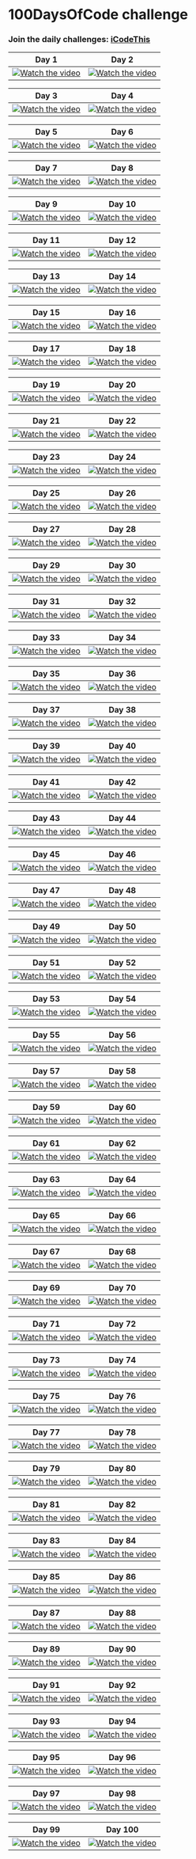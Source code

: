 # 100DaysOfCode challenge

### Join the daily challenges: [iCodeThis](https://iCodeThis.com/?ref=virag)

| Day 1 | Day 2 |
|---|---|
| [![Watch the video](https://img.youtube.com/vi/V4pgkv5WxHQ/hqdefault.jpg)](https://www.youtube.com/embed/V4pgkv5WxHQ) | [![Watch the video](https://img.youtube.com/vi/N-HL-IJWXoc/hqdefault.jpg)](https://www.youtube.com/embed/N-HL-IJWXoc) |

| Day 3 | Day 4 |
|---|---|
| [![Watch the video](https://img.youtube.com/vi/-YbD9LOOCy8/hqdefault.jpg)](https://www.youtube.com/embed/-YbD9LOOCy8) | [![Watch the video](https://img.youtube.com/vi/dsdk2gLGFYo/hqdefault.jpg)](https://www.youtube.com/embed/dsdk2gLGFYo) 

| Day 5 | Day 6 |
|---|---|
| [![Watch the video](https://img.youtube.com/vi/_r5XCURO50Q/hqdefault.jpg)](https://www.youtube.com/embed/_r5XCURO50Q) | [![Watch the video](https://img.youtube.com/vi/nzf4rPxp1r0/hqdefault.jpg)](https://www.youtube.com/embed/nzf4rPxp1r0) 

| Day 7 | Day 8 |
|---|---|
| [![Watch the video](https://img.youtube.com/vi/o9lo3IJnvDA/hqdefault.jpg)](https://www.youtube.com/embed/o9lo3IJnvDA) | [![Watch the video](https://img.youtube.com/vi/CcMCpA2A_VI/hqdefault.jpg)](https://www.youtube.com/embed/CcMCpA2A_VI) 

| Day 9 | Day 10 |
|---|---|
| [![Watch the video](https://img.youtube.com/vi/NwUGlDIfPq4/hqdefault.jpg)](https://www.youtube.com/embed/NwUGlDIfPq4) | [![Watch the video](https://img.youtube.com/vi/JMI8gtBjkKg/hqdefault.jpg)](https://www.youtube.com/embed/JMI8gtBjkKg) 

| Day 11 | Day 12 |
|---|---|
| [![Watch the video](https://img.youtube.com/vi/xPaw07YoArE/hqdefault.jpg)](https://www.youtube.com/embed/xPaw07YoArE) | [![Watch the video](https://img.youtube.com/vi/InAPCn4cwm4/hqdefault.jpg)](https://www.youtube.com/embed/InAPCn4cwm4) 

| Day 13 | Day 14 |
|---|---|
| [![Watch the video](https://img.youtube.com/vi/9HrXEHENS1k/hqdefault.jpg)](https://www.youtube.com/embed/9HrXEHENS1k) | [![Watch the video](https://img.youtube.com/vi/jpOEZfsBdTg/hqdefault.jpg)](https://www.youtube.com/embed/jpOEZfsBdTg) 

| Day 15 | Day 16 |
|---|---|
| [![Watch the video](https://img.youtube.com/vi/Ofz9p_yjq3Y/hqdefault.jpg)](https://www.youtube.com/embed/Ofz9p_yjq3Y) | [![Watch the video](https://img.youtube.com/vi/B4rmeB1S67o/hqdefault.jpg)](https://www.youtube.com/embed/B4rmeB1S67o) 

| Day 17 | Day 18 |
|---|---|
| [![Watch the video](https://img.youtube.com/vi/xbKB9kHEEYI/hqdefault.jpg)](https://www.youtube.com/embed/xbKB9kHEEYI) | [![Watch the video](https://img.youtube.com/vi/8v1CRonr7b4/hqdefault.jpg)](https://www.youtube.com/embed/8v1CRonr7b4) 

| Day 19 | Day 20 |
|---|---|
| [![Watch the video](https://img.youtube.com/vi/usHPR3YL_vQ/hqdefault.jpg)](https://www.youtube.com/embed/usHPR3YL_vQ) | [![Watch the video](https://img.youtube.com/vi/zLM81u9yfTo/hqdefault.jpg)](https://www.youtube.com/embed/zLM81u9yfTo) 

| Day 21 | Day 22 |
|---|---|
| [![Watch the video](https://img.youtube.com/vi/u-dE9ztTaqg/hqdefault.jpg)](https://www.youtube.com/embed/u-dE9ztTaqg) | [![Watch the video](https://img.youtube.com/vi/DJTYp0cRsXw/hqdefault.jpg)](https://www.youtube.com/embed/DJTYp0cRsXw) 

| Day 23 | Day 24 |
|---|---|
| [![Watch the video](https://img.youtube.com/vi/e_Fx47WzNSU/hqdefault.jpg)](https://www.youtube.com/embed/e_Fx47WzNSU) | [![Watch the video](https://img.youtube.com/vi/eJQHAkE7v10/hqdefault.jpg)](https://www.youtube.com/embed/eJQHAkE7v10) 

| Day 25 | Day 26 |
|---|---|
| [![Watch the video](https://img.youtube.com/vi/CD_t1RPg-dA/hqdefault.jpg)](https://www.youtube.com/embed/CD_t1RPg-dA) | [![Watch the video](https://img.youtube.com/vi/UH9S3O7lrto/hqdefault.jpg)](https://www.youtube.com/embed/UH9S3O7lrto) 

| Day 27 | Day 28 |
|---|---|
| [![Watch the video](https://img.youtube.com/vi/IhxtSMVN-Zk/hqdefault.jpg)](https://www.youtube.com/embed/IhxtSMVN-Zk) | [![Watch the video](https://img.youtube.com/vi/vYwt2Y8j6Ho/hqdefault.jpg)](https://www.youtube.com/embed/vYwt2Y8j6Ho) 

| Day 29 | Day 30 |
|---|---|
| [![Watch the video](https://img.youtube.com/vi/dZRxI-SdAhI/hqdefault.jpg)](https://www.youtube.com/embed/xbKB9kHEEYI) | [![Watch the video](https://img.youtube.com/vi/elJ5vudY_ms/hqdefault.jpg)](https://www.youtube.com/embed/elJ5vudY_ms) 

| Day 31 | Day 32 |
|---|---|
| [![Watch the video](https://img.youtube.com/vi/VmWuwTvZayg/hqdefault.jpg)](https://www.youtube.com/embed/VmWuwTvZayg) | [![Watch the video](https://img.youtube.com/vi/u7RBSCN9UFo/hqdefault.jpg)](https://www.youtube.com/embed/u7RBSCN9UFo) 

| Day 33 | Day 34 |
|---|---|
| [![Watch the video](https://img.youtube.com/vi/uQNUSSZNPeM/hqdefault.jpg)](https://www.youtube.com/embed/uQNUSSZNPeM) | [![Watch the video](https://img.youtube.com/vi/3M-yC7ZpOtg/hqdefault.jpg)](https://www.youtube.com/embed/3M-yC7ZpOtg) 

| Day 35 | Day 36 |
|---|---|
| [![Watch the video](https://img.youtube.com/vi/TugmZDdbJVo/hqdefault.jpg)](https://www.youtube.com/embed/TugmZDdbJVo) | [![Watch the video](https://img.youtube.com/vi/Qj7eFFRA31Q/hqdefault.jpg)](https://www.youtube.com/embed/Qj7eFFRA31Q) 

| Day 37 | Day 38 |
|---|---|
| [![Watch the video](https://img.youtube.com/vi/KK8KqlIf1H4/hqdefault.jpg)](https://www.youtube.com/embed/KK8KqlIf1H4) | [![Watch the video](https://img.youtube.com/vi/Sw5348-so2U/hqdefault.jpg)](https://www.youtube.com/embed/Sw5348-so2U) 

| Day 39 | Day 40 |
|---|---|
| [![Watch the video](https://img.youtube.com/vi/R7Jk8OybTVc/hqdefault.jpg)](https://www.youtube.com/embed/R7Jk8OybTVc) | [![Watch the video](https://img.youtube.com/vi/fdWxqmofoyE/hqdefault.jpg)](https://www.youtube.com/embed/fdWxqmofoyE) 

| Day 41 | Day 42 |
|---|---|
| [![Watch the video](https://img.youtube.com/vi/fo7d7uF8VHI/hqdefault.jpg)](https://www.youtube.com/embed/fo7d7uF8VHI) | [![Watch the video](https://img.youtube.com/vi/ExRQRE65J80/hqdefault.jpg)](https://www.youtube.com/embed/ExRQRE65J80) 

| Day 43 | Day 44 |
|---|---|
| [![Watch the video](https://img.youtube.com/vi/0ntuU3KU6hU/hqdefault.jpg)](https://www.youtube.com/embed/0ntuU3KU6hU) | [![Watch the video](https://img.youtube.com/vi/B3vhYlR3nm8/hqdefault.jpg)](https://www.youtube.com/embed/B3vhYlR3nm8) 

| Day 45 | Day 46 |
|---|---|
| [![Watch the video](https://img.youtube.com/vi/milhlEtP_OU/hqdefault.jpg)](https://www.youtube.com/embed/milhlEtP_OU) | [![Watch the video](https://img.youtube.com/vi/m7SEkCFrirY/hqdefault.jpg)](https://www.youtube.com/embed/m7SEkCFrirY) 

| Day 47 | Day 48 |
|---|---|
| [![Watch the video](https://img.youtube.com/vi/hGhrA8vQkAI/hqdefault.jpg)](https://www.youtube.com/embed/hGhrA8vQkAI) | [![Watch the video](https://img.youtube.com/vi/zA-2E3I744Q/hqdefault.jpg)](https://www.youtube.com/embed/zA-2E3I744Q) 

| Day 49 | Day 50 |
|---|---|
| [![Watch the video](https://img.youtube.com/vi/eZQeGrKdyok/hqdefault.jpg)](https://www.youtube.com/embed/eZQeGrKdyok) | [![Watch the video](https://img.youtube.com/vi/OGpR9oNn3xM/hqdefault.jpg)](https://www.youtube.com/embed/OGpR9oNn3xM) 

| Day 51 | Day 52 |
|---|---|
| [![Watch the video](https://img.youtube.com/vi/SjQlAZn5eu8/hqdefault.jpg)](https://www.youtube.com/embed/SjQlAZn5eu8) | [![Watch the video](https://img.youtube.com/vi/sJvYTl08FsE/hqdefault.jpg)](https://www.youtube.com/embed/sJvYTl08FsE) 

| Day 53 | Day 54 |
|---|---|
| [![Watch the video](https://img.youtube.com/vi/uRwkDGpQ5bc/hqdefault.jpg)](https://www.youtube.com/embed/uRwkDGpQ5bc) | [![Watch the video](https://img.youtube.com/vi/81C16YaWI1Q/hqdefault.jpg)](https://www.youtube.com/embed/81C16YaWI1Q) 

| Day 55 | Day 56 |
|---|---|
| [![Watch the video](https://img.youtube.com/vi/TdhoXVNcj1c/hqdefault.jpg)](https://www.youtube.com/embed/TdhoXVNcj1c) | [![Watch the video](https://img.youtube.com/vi/cF3xsZcrLFo/hqdefault.jpg)](https://www.youtube.com/embed/cF3xsZcrLFo) 

| Day 57 | Day 58 |
|---|---|
| [![Watch the video](https://img.youtube.com/vi/8wbAE7gYAgQ/hqdefault.jpg)](https://www.youtube.com/embed/8wbAE7gYAgQ) | [![Watch the video](https://img.youtube.com/vi/uZ5KHH0obMc/hqdefault.jpg)](https://www.youtube.com/embed/uZ5KHH0obMc) 

| Day 59 | Day 60 |
|---|---|
| [![Watch the video](https://img.youtube.com/vi/bOIokm5cWdo/hqdefault.jpg)](https://www.youtube.com/embed/bOIokm5cWdo) | [![Watch the video](https://img.youtube.com/vi/ijC4Eib1vAI/hqdefault.jpg)](https://www.youtube.com/embed/ijC4Eib1vAI) 

| Day 61 | Day 62 |
|---|---|
| [![Watch the video](https://img.youtube.com/vi/FBC7VqENoxU/hqdefault.jpg)](https://www.youtube.com/embed/FBC7VqENoxU) | [![Watch the video](https://img.youtube.com/vi/y8ORIwR4d-c/hqdefault.jpg)](https://www.youtube.com/embed/y8ORIwR4d-c) 

| Day 63 | Day 64 |
|---|---|
| [![Watch the video](https://img.youtube.com/vi/77wn_o4VLLo/hqdefault.jpg)](https://www.youtube.com/embed/77wn_o4VLLo) | [![Watch the video](https://img.youtube.com/vi/5OLx_8SsJkY/hqdefault.jpg)](https://www.youtube.com/embed/5OLx_8SsJkY) 

| Day 65 | Day 66 |
|---|---|
| [![Watch the video](https://img.youtube.com/vi/Wu4Ovj2GrEo/hqdefault.jpg)](https://www.youtube.com/embed/Wu4Ovj2GrEo) | [![Watch the video](https://img.youtube.com/vi/KktNOgaj_rY/hqdefault.jpg)](https://www.youtube.com/embed/KktNOgaj_rY) 

| Day 67 | Day 68 |
|---|---|
| [![Watch the video](https://img.youtube.com/vi/_ClcSZhYfg8/hqdefault.jpg)](https://www.youtube.com/embed/_ClcSZhYfg8) | [![Watch the video](https://img.youtube.com/vi/UAPHRXdwbgY/hqdefault.jpg)](https://www.youtube.com/embed/UAPHRXdwbgY) 

| Day 69 | Day 70 |
|---|---|
| [![Watch the video](https://img.youtube.com/vi/W140-6NjjvM/hqdefault.jpg)](https://www.youtube.com/embed/W140-6NjjvM) | [![Watch the video](https://img.youtube.com/vi/pOKtTl3SpmQ/hqdefault.jpg)](https://www.youtube.com/embed/pOKtTl3SpmQ) 

| Day 71 | Day 72 |
|---|---|
| [![Watch the video](https://img.youtube.com/vi/iPgWXmzXMIc/hqdefault.jpg)](https://www.youtube.com/embed/iPgWXmzXMIc) | [![Watch the video](https://img.youtube.com/vi/BHeUqeXC5O4/hqdefault.jpg)](https://www.youtube.com/embed/BHeUqeXC5O4) 

| Day 73 | Day 74 |
|---|---|
| [![Watch the video](https://img.youtube.com/vi/G1XtC_3Srr0/hqdefault.jpg)](https://www.youtube.com/embed/G1XtC_3Srr0) | [![Watch the video](https://img.youtube.com/vi/TY2wmWEvX6w/hqdefault.jpg)](https://www.youtube.com/embed/TY2wmWEvX6w) 

| Day 75 | Day 76 |
|---|---|
| [![Watch the video](https://img.youtube.com/vi/GyB32GgmfkM/hqdefault.jpg)](https://www.youtube.com/embed/GyB32GgmfkM) | [![Watch the video](https://img.youtube.com/vi/Grdy_wYRl4Q/hqdefault.jpg)](https://www.youtube.com/embed/Grdy_wYRl4Q) 

| Day 77 | Day 78 |
|---|---|
| [![Watch the video](https://img.youtube.com/vi/Od6OAvHSRzE/hqdefault.jpg)](https://www.youtube.com/embed/Od6OAvHSRzE) | [![Watch the video](https://img.youtube.com/vi/hFXgjUEZ0gc/hqdefault.jpg)](https://www.youtube.com/embed/hFXgjUEZ0gc) 

| Day 79 | Day 80 |
|---|---|
| [![Watch the video](https://img.youtube.com/vi/tbFwOriX9gw/hqdefault.jpg)](https://www.youtube.com/embed/tbFwOriX9gw) | [![Watch the video](https://img.youtube.com/vi/DsWadT8X-VE/hqdefault.jpg)](https://www.youtube.com/embed/DsWadT8X-VE) 

| Day 81 | Day 82 |
|---|---|
| [![Watch the video](https://img.youtube.com/vi/05TeFwwGGM0/hqdefault.jpg)](https://www.youtube.com/embed/05TeFwwGGM0) | [![Watch the video](https://img.youtube.com/vi/ASh_ZncUOy4/hqdefault.jpg)](https://www.youtube.com/embed/ASh_ZncUOy4) 

| Day 83 | Day 84 |
|---|---|
| [![Watch the video](https://img.youtube.com/vi/TLZ9mCh8LhY/hqdefault.jpg)](https://www.youtube.com/embed/TLZ9mCh8LhY) | [![Watch the video](https://img.youtube.com/vi/AAOgUBPy79I/hqdefault.jpg)](https://www.youtube.com/embed/AAOgUBPy79I) 

| Day 85 | Day 86 |
|---|---|
| [![Watch the video](https://img.youtube.com/vi/rj1QFMHOYgk/hqdefault.jpg)](https://www.youtube.com/embed/rj1QFMHOYgk) | [![Watch the video](https://img.youtube.com/vi/OLHMfPMO3hc/hqdefault.jpg)](https://www.youtube.com/embed/OLHMfPMO3hc) 

| Day 87 | Day 88 |
|---|---|
| [![Watch the video](https://img.youtube.com/vi/H4fPs1_9oeE/hqdefault.jpg)](https://www.youtube.com/embed/H4fPs1_9oeE) | [![Watch the video](https://img.youtube.com/vi/oijVMCv9VU8/hqdefault.jpg)](https://www.youtube.com/embed/oijVMCv9VU8) 

| Day 89 | Day 90 |
|---|---|
| [![Watch the video](https://img.youtube.com/vi/4EMPSOgltyE/hqdefault.jpg)](https://www.youtube.com/embed/4EMPSOgltyE) | [![Watch the video](https://img.youtube.com/vi/K8XrFpTySwU/hqdefault.jpg)](https://www.youtube.com/embed/K8XrFpTySwU) 

| Day 91 | Day 92 |
|---|---|
| [![Watch the video](https://img.youtube.com/vi/cZB8OAdWe1M/hqdefault.jpg)](https://www.youtube.com/embed/cZB8OAdWe1M) | [![Watch the video](https://img.youtube.com/vi/V2YlOi41Vmk/hqdefault.jpg)](https://www.youtube.com/embed/V2YlOi41Vmk) 

| Day 93 | Day 94 |
|---|---|
| [![Watch the video](https://img.youtube.com/vi/fvRyzlQcU-s/hqdefault.jpg)](https://www.youtube.com/embed/fvRyzlQcU-s) | [![Watch the video](https://img.youtube.com/vi/FVRLVPuuweI/hqdefault.jpg)](https://www.youtube.com/embed/FVRLVPuuweI) 

| Day 95 | Day 96 |
|---|---|
| [![Watch the video](https://img.youtube.com/vi/Ph_LI_F0diY/hqdefault.jpg)](https://www.youtube.com/embed/Ph_LI_F0diY) | [![Watch the video](https://img.youtube.com/vi/iBvpAyD0rMw/hqdefault.jpg)](https://www.youtube.com/embed/iBvpAyD0rMw) 

| Day 97 | Day 98 |
|---|---|
| [![Watch the video](https://img.youtube.com/vi/xPOEOpbupEw/hqdefault.jpg)](https://www.youtube.com/embed/xPOEOpbupEw) | [![Watch the video](https://img.youtube.com/vi/UYS_twVK6dk/hqdefault.jpg)](https://www.youtube.com/embed/UYS_twVK6dk) 

| Day 99 | Day 100 |
|---|---|
| [![Watch the video](https://img.youtube.com/vi/HckRJaIZZzc/hqdefault.jpg)](https://www.youtube.com/embed/HckRJaIZZzc) | [![Watch the video](https://img.youtube.com/vi/8VWTFwFVFdA/hqdefault.jpg)](https://www.youtube.com/embed/8VWTFwFVFdA) 
